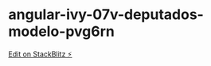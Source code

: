 # angular-ivy-07v-deputados-modelo-pvg6rn

[Edit on StackBlitz ⚡️](https://stackblitz.com/edit/angular-ivy-07v-deputados-modelo-pvg6rn)